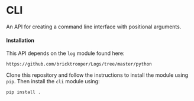 # CLI

An API for creating a command line interface with positional arguments.

#### Installation

This API depends on the `log` module found here:
```
https://github.com/bricktrooper/Logs/tree/master/python
```
Clone this repository and follow the instructions to install the module using `pip`.
Then install the `cli` module using:
```
pip install .
```
